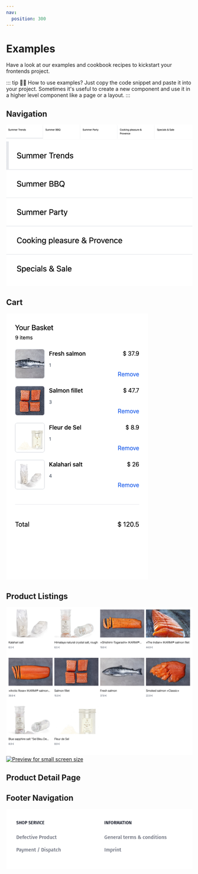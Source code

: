 ```yaml
---
nav:
  position: 300
---
```


# Examples

Have a look at our examples and cookbook recipes to kickstart your frontends project.

::: tip 🙋‍♀️ How to use examples?
Just copy the code snippet and paste it into your project. Sometimes it's useful to create a new component and use it in a higher level component like a page or a layout.
:::

## Navigation

<a href="./navigation/">

<img src="./navigation/simple-navigation-md.png" alt="Preview for medium screen size" class="hidden sm:block border-1 border-gray-200 rounded-md shadow-md hover:shadow-xl hover:scale-105 transform duration-300" />

<img src="./navigation/simple-navigation-sm.png" alt="Preview for small screen size" class="sm:hidden border-1 border-gray-200 rounded-md shadow-md hover:shadow-xl hover:scale-105 transform duration-300" />

</a>

## Cart

<a href="./cart/">

<img src="./cart/simple-cart-md.png" alt="Preview for medium screen size" class="mx-auto block max-h-150 border-1 border-gray-200 rounded-md shadow-md hover:shadow-xl hover:scale-105 transform duration-300" />

</a>

## Product Listings

<a href="./listing/">

<img src="./listing/condensed-listing-md.png" alt="Preview for medium screen size" class="hidden sm:block border-1 border-gray-200 rounded-md shadow-md hover:shadow-xl hover:scale-105 transform duration-300" />

<img src="./listing/condensed-listing-sm.png" alt="Preview for small screen size" class="sm:hidden border-1 border-gray-200 rounded-md shadow-md hover:shadow-xl hover:scale-105 transform duration-300" />

</a>

## Product Detail Page

## Footer Navigation

<a href="./footer-navigation/">

<img src="./footer-navigation/footer-navigation-md.png" alt="Preview for medium screen size" class="hidden sm:block border-1 border-gray-200 rounded-md shadow-md hover:shadow-xl hover:scale-105 transform duration-300" />
</a>
